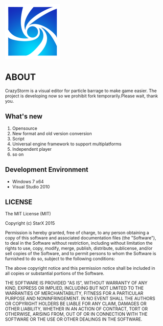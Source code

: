 ![Logo](/logo.png)
# ABOUT
CrazyStorm is a visual editor for particle barrage to make game easier.
The project is developing now so we prohibit fork temporarily.Please wait, thank you.
## What's new
1. Opensource
2. New format and old version conversion
3. Script 
4. Universal engine framework to support multiplatforms
5. Independent player
6. so on  

## Development Environment
- Windows 7 x64
- Visual Studio 2010  

## LICENSE
The MIT License (MIT)

Copyright (c) StarX 2015 

Permission is hereby granted, free of charge, to any person obtaining a copy
of this software and associated documentation files (the "Software"), to deal
in the Software without restriction, including without limitation the rights
to use, copy, modify, merge, publish, distribute, sublicense, and/or sell
copies of the Software, and to permit persons to whom the Software is
furnished to do so, subject to the following conditions:

The above copyright notice and this permission notice shall be included in all
copies or substantial portions of the Software.

THE SOFTWARE IS PROVIDED "AS IS", WITHOUT WARRANTY OF ANY KIND, EXPRESS OR
IMPLIED, INCLUDING BUT NOT LIMITED TO THE WARRANTIES OF MERCHANTABILITY,
FITNESS FOR A PARTICULAR PURPOSE AND NONINFRINGEMENT. IN NO EVENT SHALL THE
AUTHORS OR COPYRIGHT HOLDERS BE LIABLE FOR ANY CLAIM, DAMAGES OR OTHER
LIABILITY, WHETHER IN AN ACTION OF CONTRACT, TORT OR OTHERWISE, ARISING FROM,
OUT OF OR IN CONNECTION WITH THE SOFTWARE OR THE USE OR OTHER DEALINGS IN THE
SOFTWARE.
